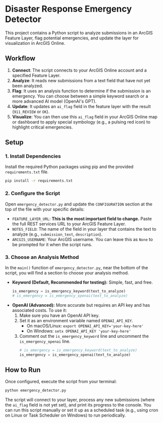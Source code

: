 # Disaster Response Emergency Detector

This project contains a Python script to analyze submissions in an ArcGIS Feature Layer, flag potential emergencies, and update the layer for visualization in ArcGIS Online.

## Workflow

1.  **Connect**: The script connects to your ArcGIS Online account and a specified Feature Layer.
2.  **Analyze**: It reads new submissions from a text field that have not yet been analyzed.
3.  **Flag**: It uses an analysis function to determine if the submission is an emergency. You can choose between a simple keyword search or a more advanced AI model (OpenAI's GPT).
4.  **Update**: It updates an `ai_flag` field in the feature layer with the result (`911_REVIEW` or `OK`).
5.  **Visualize**: You can then use this `ai_flag` field in your ArcGIS Online map or dashboard to apply special symbology (e.g., a pulsing red icon) to highlight critical emergencies.

## Setup

### 1. Install Dependencies

Install the required Python packages using pip and the provided `requirements.txt` file.

```bash
pip install -r requirements.txt
```

### 2. Configure the Script

Open `emergency_detector.py` and update the `CONFIGURATION` section at the top of the file with your specific details:

-   `FEATURE_LAYER_URL`: **This is the most important field to change.** Paste the full REST services URL to your ArcGIS Feature Layer.
-   `NOTES_FIELD`: The name of the field in your layer that contains the text to analyze (e.g., `submission_text`, `description`).
-   `ARCGIS_USERNAME`: Your ArcGIS username. You can leave this as `None` to be prompted for it when the script runs.

### 3. Choose an Analysis Method

In the `main()` function of `emergency_detector.py`, near the bottom of the script, you will find a section to choose your analysis method.

-   **Keyword (Default, Recommended for testing):** Simple, fast, and free.
    ```python
    is_emergency = is_emergency_keyword(text_to_analyze)
    # is_emergency = is_emergency_openai(text_to_analyze)
    ```
-   **OpenAI (Advanced):** More accurate but requires an API key and has associated costs. To use it:
    1.  Make sure you have an OpenAI API key.
    2.  Set it as an environment variable named `OPENAI_API_KEY`.
        -   On macOS/Linux: `export OPENAI_API_KEY='your-key-here'`
        -   On Windows: `setx OPENAI_API_KEY 'your-key-here'`
    3.  Comment out the `is_emergency_keyword` line and uncomment the `is_emergency_openai` line.
        ```python
        # is_emergency = is_emergency_keyword(text_to_analyze)
        is_emergency = is_emergency_openai(text_to_analyze)
        ```

## How to Run

Once configured, execute the script from your terminal:

```bash
python emergency_detector.py
```

The script will connect to your layer, process any new submissions (where the `ai_flag` field is not yet set), and print its progress to the console. You can run this script manually or set it up as a scheduled task (e.g., using cron on Linux or Task Scheduler on Windows) to run periodically. 